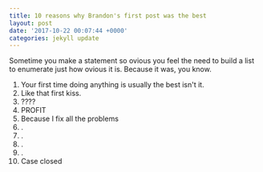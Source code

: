 ```yaml
---
title: 10 reasons why Brandon's first post was the best
layout: post
date: '2017-10-22 00:07:44 +0000'
categories: jekyll update
---
```


Sometime you make a statement so ovious you feel the need to build a list to enumerate just how ovious it is. Because it was, you know. 

1. Your first time doing anything is usually the best isn't it.
2. Like that first kiss.
3.  ????
4.  PROFIT
5.  Because I fix all the problems
6.  .
7.  .
8.  .
9.  .
10.  Case closed